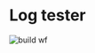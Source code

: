 # Log tester

![build wf](https://github.com/sidharthjs/log-tester/actions/workflows/build.yaml/badge.svg)

